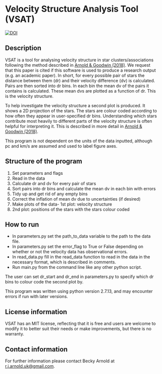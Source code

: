# Velocity Structure Analysis Tool (VSAT)

[![DOI](https://zenodo.org/badge/122964852.svg)](https://zenodo.org/badge/latestdoi/122964852)

Description
---

VSAT is a tool for analysing velocity structure in star clusters/associations 
following the method described in [Arnold & Goodwin (2018)](https://doi.org/10.1093/mnras/sty3409). 
We request that this paper is cited if this software is used to produce a research output (e.g. an academic paper).
In short, for every possible pair of stars the distance
between them (dr) and their velocity difference (dv) is calculated.
Pairs are then sorted into dr bins. In each bin the mean dv of
the pairs it contains is calculated. These mean dvs are plotted
as a function of dr. This is the velocity structure. 

To help investigate the velocity structure a second plot is produced. It
shows a 2D projection of the stars. The stars are colour coded according to
how often they appear in user-specified dr bins. Understanding which stars
contribute most heavily to different parts of the velocity structure is
often helpful for interpreting it. This is described in more detail in
[Arnold & Goodwin (2018)](https://doi.org/10.1093/mnras/sty3409).

This program is not dependent on the units of the data inputted,
although pc and km/s are assumed and used to label figure
axes.

Structure of the program
---

1. Set parameters and flags
2. Read in the data
3. Calculate dr and dv for every pair of stars
4. Sort pairs into dr bins and calculate the mean dv in each bin with errors
5. Tidy up and get rid of any empty bins
6. Correct the inflation of mean dv due to uncertainties (if desired)
7. Make plots of the data- 1st plot: velocity structure
8. 2nd plot: positions of the stars with the stars colour coded

How to run
---

* In parameters.py set the path_to_data variable to the path to the data file.
* In parameters.py set the error_flag to True or False depending on whether
or not the velocity data has observational errors.
* In read_data.py fill in the read_data function to read in the data in the necessary format, which is described in comments.
* Run main.py from the command line like any other python script.

The user can set dr_start and dr_end in parameters.py to specify which
dr bins to colour code the second plot by.

This program was written using python version 2.7.13, and may 
encounter errors if run with later versions.

License information
---

VSAT has an MIT license, reflecting that it is free and users are
welcome to modify it to better suit their needs or make improvements,
but there is no warranty.

Contact information
---

For further information please contact Becky Arnold at
r.j.arnold.uk@gmail.com. 
